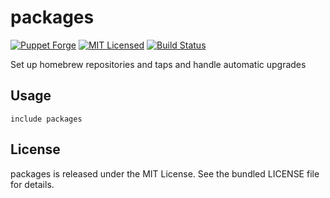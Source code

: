packages
==============

[![Puppet Forge](https://img.shields.io/puppetforge/v/halyard/packages.svg)](https://forge.puppetlabs.com/halyard/packages)
[![MIT Licensed](https://img.shields.io/badge/license-MIT-green.svg)](https://tldrlegal.com/license/mit-license)
[![Build Status](https://img.shields.io/circleci/project/halyard/puppet-packages.svg)](https://circleci.com/gh/halyard/puppet-packages)

Set up homebrew repositories and taps and handle automatic upgrades

## Usage

```puppet
include packages
```

## License

packages is released under the MIT License. See the bundled LICENSE file for details.

